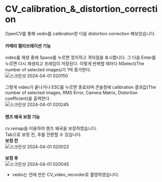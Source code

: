 # CV_calibration_&_distortion_correction
OpenCV를 통해 vedio를 calibration한 다음 distortion correction 해보았습니다.

#### 카메라 캘리브레이션 기능
video를 재생 중에 Space를 누르면 정지하고 격자점을 표시합니다. 그 다음 Enter를 누르면 다시 재생되고 프레임이 저장된다. 이렇게 반복할 때마다 NSelect(The number of selected images)가 1씩 증가한다. <br>
![스크린샷 2024-04-01 020150](https://github.com/JisubShim/CV_Practice/assets/118372554/22ba53b0-d1e4-4ede-ac16-bd4e0167bee4)
<br>
<br>
그렇게 video가 끝나거나 ESC를 누르면 종료되며 콘솔창에 calibration 결과값(The number of selected images, RMS Error, Camera Matrix, Distortion coefficient)을 출력한다.
<br>
![스크린샷 2024-04-01 020245](https://github.com/JisubShim/CV_Practice/assets/118372554/74b9efb5-4e01-4d45-881c-c0df4af0eb6b)

#### 렌즈 왜곡 보정 기능
cv.remap을 이용하여 렌즈 왜곡을 보정하였습니다. <br>
Tab으로 보정 전, 후를 전환할 수 있습니다.
<br>
**보정 전**
<br>
![스크린샷 2024-04-01 020023](https://github.com/JisubShim/CV_Practice/assets/118372554/55feea41-c220-4c6c-bd63-ce46729902cb)
<br>
<br>
**보정 후**
<br>
![스크린샷 2024-04-01 020045](https://github.com/JisubShim/CV_Practice/assets/118372554/d13761e1-a6c9-4b59-8acb-750d14452acf)


- vedio는 전에 만든 CV_video_recorder로 촬영하였습니다.